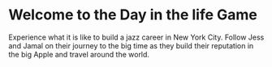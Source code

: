 # Welcome to the Day in the life Game

Experience what it is like to build a jazz career in New York City.
Follow Jess and Jamal on their journey to the big time as they build their reputation in the big Apple and travel around the world. 
